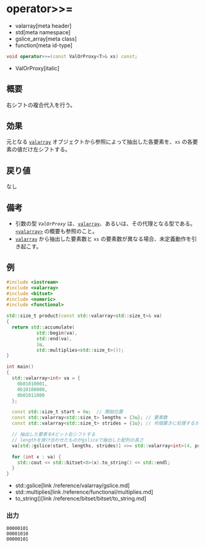 # operator>>=
* valarray[meta header]
* std[meta namespace]
* gslice_array[meta class]
* function[meta id-type]

```cpp
void operator>>=(const ValOrProxy<T>& xs) const;
```
* ValOrProxy[italic]

## 概要
右シフトの複合代入を行う。


## 効果
元となる [`valarray`](../valarray.md) オブジェクトから参照によって抽出した各要素を、`xs` の各要素の値だけ左シフトする。


## 戻り値
なし


## 備考
- 引数の型 *`ValOrProxy`* は、[`valarray`](../valarray.md)、あるいは、その代理となる型である。  
	[`<valarray>`](../../valarray.md) の概要も参照のこと。
- [`valarray`](../valarray.md) から抽出した要素数と `xs` の要素数が異なる場合、未定義動作を引き起こす。


## 例
```cpp example
#include <iostream>
#include <valarray>
#include <bitset>
#include <numeric>
#include <functional>

std::size_t product(const std::valarray<std::size_t>& va)
{
  return std::accumulate(
           std::begin(va),
           std::end(va),
           1u,
           std::multiplies<std::size_t>());
}

int main()
{
  std::valarray<int> va = {
    0b01010001,
    0b10100000,
    0b01011000
  };

  const std::size_t start = 0u;  // 開始位置
  const std::valarray<std::size_t> lengths = {3u}; // 要素数
  const std::valarray<std::size_t> strides = {1u}; // 何個置きに処理するか

  // 抽出した要素を4ビット右シフトする
  // lengthを掛け合わせたものがgsliceで抽出した配列の長さ
  va[std::gslice(start, lengths, strides)] >>= std::valarray<int>(4, product(lengths));

  for (int x : va) {
    std::cout << std::bitset<8>(x).to_string() << std::endl;
  }
}
```
* std::gslice[link /reference/valarray/gslice.md]
* std::multiplies[link /reference/functional/multiplies.md]
* to_string()[link /reference/bitset/bitset/to_string.md]

### 出力
```
00000101
00001010
00000101
```


